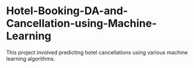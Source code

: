 # Hotel-Booking-DA-and-Cancellation-using-Machine-Learning
This project involved predicting hotel cancellations using various machine learning algorithms.

